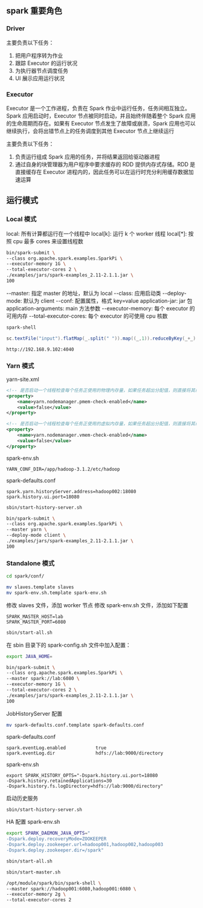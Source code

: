 ## spark 重要角色
### Driver
主要负责以下任务：
1. 把用户程序转为作业
2. 跟踪 Executor 的运行状况
3. 为执行器节点调度任务
4. UI 展示应用运行状况

### Executor
Executor 是一个工作进程，负责在 Spark 作业中运行任务，任务间相互独立。Spark 应用启动时，Executor 节点被同时启动，并且始终伴随着整个 Spark 应用的生命周期而存在。如果有 Executor 节点发生了故障或崩溃，Spark 应用也可以继续执行，会将出错节点上的任务调度到其他 Executor 节点上继续运行

主要负责以下任务：
1. 负责运行组成 Spark 应用的任务，并将结果返回给驱动器进程
2. 通过自身的块管理器为用户程序中要求缓存的 RDD 提供内存式存储。RDD 是直接缓存在 Executor 进程内的，因此任务可以在运行时充分利用缓存数据加速运算


## 运行模式
### Local 模式
local: 所有计算都运行在一个线程中
local[k]: 运行 k 个 worker 线程
local[*]: 按照 cpu 最多 cores 来设置线程数

```sh
bin/spark-submit \
--class org.apache.spark.examples.SparkPi \
--executor-memory 1G \
--total-executor-cores 2 \
./examples/jars/spark-examples_2.11-2.1.1.jar \
100
```

--master: 指定 master 的地址，默认为 local
--class: 应用启动类
--deploy-mode: 默认为 client
--conf: 配置属性，格式 key=value
application-jar: jar 包
application-arguments: main 方法参数
--executor-memory: 每个 executor 的可用内存
--total-executor-cores: 每个 executor 的可使用 cpu 核数

```sh
spark-shell
```
```scala
sc.textFile("input").flatMap(_.split(" ")).map((_,1)).reduceByKey(_+_).collect
```
```
http://192.168.9.102:4040
```

### Yarn 模式
yarn-site.xml
```xml
<!-- 是否启动一个线程检查每个任务正使用的物理内存量，如果任务超出分配值，则直接将其杀掉，默认是 true -->
<property>
    <name>yarn.nodemanager.pmem-check-enabled</name>
    <value>false</value>
</property>

<!-- 是否启动一个线程检查每个任务正使用的虚拟内存量，如果任务超出分配值，则直接将其杀掉，默认是 true -->
<property>
    <name>yarn.nodemanager.vmem-check-enabled</name>
    <value>false</value>
</property>
```
spark-env.sh
```
YARN_CONF_DIR=/app/hadoop-3.1.2/etc/hadoop
```
spark-defaults.conf
```
spark.yarn.historyServer.address=hadoop002:18080
spark.history.ui.port=18080
```
```sh
sbin/start-history-server.sh
```
```sh
bin/spark-submit \
--class org.apache.spark.examples.SparkPi \
--master yarn \
--deploy-mode client \
./examples/jars/spark-examples_2.11-2.1.1.jar \
100
```

### Standalone 模式
```sh
cd spark/conf/

mv slaves.template slaves
mv spark-env.sh.template spark-env.sh
```
修改 slaves 文件，添加 worker 节点
修改 spark-env.sh 文件，添加如下配置
```
SPARK_MASTER_HOST=lab
SPARK_MASTER_PORT=6080
```

```sh
sbin/start-all.sh
```

在 sbin 目录下的 spark-config.sh 文件中加入配置：
```sh
export JAVA_HOME=
```

```sh
bin/spark-submit \
--class org.apache.spark.examples.SparkPi \
--master spark://lab:6080 \
--executor-memory 1G \
--total-executor-cores 2 \
./examples/jars/spark-examples_2.11-2.1.1.jar \
100
```

JobHistoryServer 配置
```sh
mv spark-defaults.conf.template spark-defaults.conf
```

spark-defaults.conf
```
spark.eventLog.enabled           true
spark.eventLog.dir               hdfs://lab:9000/directory
```

spark-env.sh
```
export SPARK_HISTORY_OPTS="-Dspark.history.ui.port=18080
-Dspark.history.retainedApplications=30
-Dspark.history.fs.logDirectory=hdfs://lab:9000/directory"
```

启动历史服务
```sh
sbin/start-history-server.sh
```

HA 配置
spark-env.sh
```sh
export SPARK_DAEMON_JAVA_OPTS="
-Dspark.deploy.recoveryMode=ZOOKEEPER
-Dspark.deploy.zookeeper.url=hadoop001,hadoop002,hadoop003
-Dspark.deploy.zookeeper.dir=/spark"
```
```sh
sbin/start-all.sh
```
```sh
sbin/start-master.sh
```
```sh
/opt/module/spark/bin/spark-shell \
--master spark://hadoop001:6080,hadoop001:6080 \
--executor-memory 2g \
--total-executor-cores 2
```